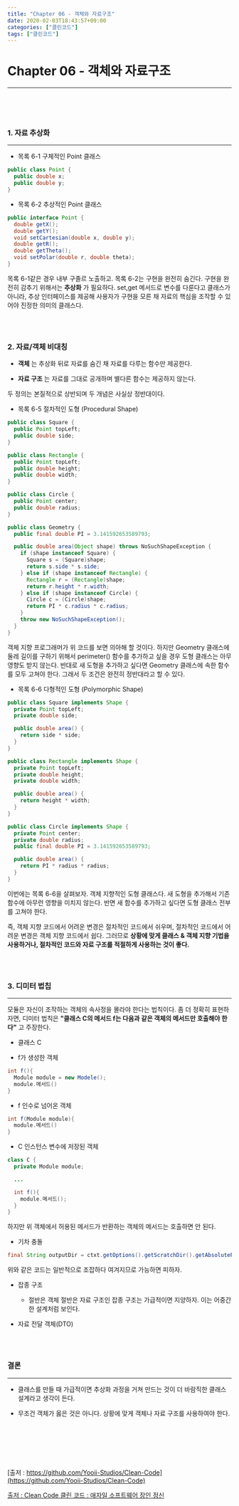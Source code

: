 ```yaml
---
title: "Chapter 06 - 객체와 자료구조"
date: 2020-02-03T18:43:57+09:00
categories: ["클린코드"]
tags: ["클린코드"]
---
```


# Chapter 06 - 객체와 자료구조
***



<br><br><br>

### 1. 자료 추상화
***

- 목록 6-1 구체적인 Point 클래스

~~~java
public class Point {
  public double x;
  public double y;
}
~~~

- 목록 6-2 추상적인 Point 클래스

~~~java
public interface Point {
  double getX();
  double getY();
  void setCartesian(double x, double y);
  double getR();
  double getTheta();
  void setPolar(double r, double theta);
}
~~~

목록 6-1같은 경우 내부 구졸르 노출하고. 목록 6-2는 구현을 완전히 숨긴다. 구현을 완전히 감추기 위해서는 **추상화** 가 필요하다. set,get 메서드로 변수를 다룬다고 클래스가 아니라, 추상 인터페이스를 제공해 사용자가 구현을 모른 채 자료의 핵심을 조작할 수 있어야 진정한 의미의 클래스다.

<br><br>

### 2. 자료/객체 비대칭

- **객체** 는 추상화 뒤로 자료를 숨긴 채 자료를 다루는 함수만 제공한다.

- **자료 구조** 는 자료를 그대로 공개하며 별다른 함수는 제공하지 않는다.

두 정의는 본질적으로 상반되며 두 개념은 사실상 정반대이다.

- 목록 6-5 절차적인 도형 (Procedural Shape)

~~~java
public class Square {
  public Point topLeft;
  public double side;
}

public class Rectangle {
  public Point topLeft;
  public double height;
  public double width;
}

public class Circle {
  public Point center;
  public double radius;
}

public class Geometry {
  public final double PI = 3.141592653589793;

  public double area(Object shape) throws NoSuchShapeException {
    if (shape instanceof Square) {
      Square s = (Square)shape;
      return s.side * s.side;
    } else if (shape instanceof Rectangle) {
      Rectangle r = (Rectangle)shape;
      return r.height * r.width;
    } else if (shape instanceof Circle) {
      Circle c = (Circle)shape;
      return PI * c.radius * c.radius;
    }
    throw new NoSuchShapeException();
  }
}
~~~

객체 지향 프로그래머가 위 코드를 보면 의아해 할 것이다. 하지만 Geometry 클래스에 둘레 길이를 구하기 위해서 perimeter() 함수를 추가하고 싶을 경우 도형 클래스는 아무 영향도 받지 않는다. 반대로 새 도형을 추가하고 싶다면 Geometry 클래스에 속한 함수를 모두 고쳐야 한다. 그래서 두 조건은 완전히 정반대라고 할 수 있다.

- 목록 6-6 다형적인 도형 (Polymorphic Shape)

~~~java
public class Square implements Shape {
  private Point topLeft;
  private double side;

  public double area() {
    return side * side;
  }
}

public class Rectangle implements Shape {
  private Point topLeft;
  private double height;
  private double width;

  public double area() {
    return height * width;
  }
}

public class Circle implements Shape {
  private Point center;
  private double radius;
  public final double PI = 3.141592653589793;

  public double area() {
    return PI * radius * radius;
  }
}
~~~

이번에는 목록 6-6을 살펴보자. 객체 지향적인 도형 클래스다. 새 도형을 추가해서 기존 함수에 아무런 영향을 미치지 않는다. 반면 새 함수를 추가하고 싶다면 도형 클래스 전부를 고쳐야 한다.

즉, 객체 지향 코드에서 어려운 변경은 절차적인 코드에서 쉬우며, 절차적인 코드에서 어려운 변경은 객체 지향 코드에서 쉽다. 그러므로 **상황에 맞게 클래스 & 객체 지향 기법을 사용하거나, 절차적인 코드와 자료 구조를 적절하게 사용하는 것이 좋다.**

<br><br>

### 3. 디미터 법칩
***

모듈은 자신이 조작하는 객체의 속사정을 몰라야 한다는 법칙이다. 좀 더 정확히 표현하자면, 디미터 법칙은 **"클래스 C의 메서드 f는 다음과 같은 객체의 메서드만 호출해야 한다"** 고 주장한다.

- 클래스 C

- f가 생성한 객체

~~~java
int f(){
  Module module = new Modele();
  module.메서드()
}
~~~

- f 인수로 넘어온 객체

~~~java
int f(Module module){
  module.메서드()
}
~~~

- C 인스턴스 변수에 저장된 객체

~~~java
class C {
  private Module module;

  ...

  int f(){
    module.메서드();
  }
}
~~~

하지만 위 객체에서 허용된 메서드가 반환하는 객체의 메서드는 호출하면 안 된다.

- 기차 충돌

~~~java
final String outputDir = ctxt.getOptions().getScratchDir().getAbsolutePath();
~~~

  위와 같은 코드는 일반적으로 조잡하다 여겨지므로 가능하면 피하자.

- 잡종 구조

  - 절반은 객체 절반은 자료 구조인 잡종 구조는 가급적이면 지양하자. 이는 어중간한 설계처럼 보인다.

- 자료 전달 객체(DTO)

<br><br>

### 결론
***

- 클래스를 만들 때 가급적이면 추상화 과정을 거쳐 만드는 것이 더 바람직한 클래스 설계라고 생각이 든다.

- 무조건 객체가 옳은 것은 아니다. 상황에 맞게 객체나 자료 구조를 사용하여야 한다.

<br><br><br><br><br>

[출저 : https://github.com/Yooii-Studios/Clean-Code](https://github.com/Yooii-Studios/Clean-Code)

[출저 : Clean Code 클린 코드 : 애자일 소프트웨어 장인 정신](http://www.yes24.com/Product/Goods/11681152)
